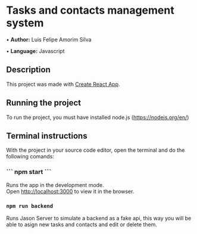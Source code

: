 <h1>Tasks and contacts management system</h1>
<p>&bull; <strong>Author:</strong> Luis Felipe Amorim Silva</p>
<p>&bull; <strong>Language:</strong> Javascript</p>

## Description
This project was made with [Create React App](https://create-react-app.dev/).


## Running the project

To run the project, you must have installed node.js (https://nodejs.org/en/)

## Terminal instructions

With the project in your source code editor, open the terminal and do the following comands:

<h3><strong> 
```
npm start
```
</strong></h3>

Runs the app in the development mode.\
Open [http://localhost:3000](http://localhost:3000) to view it in the browser.

### ```npm run backend```

Runs Jason Server to simulate a backend as a fake api,
this way you will be able to asign new tasks and contacts and
edit or delete them.


